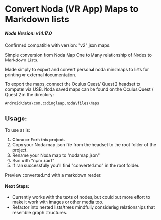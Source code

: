 # Convert Noda (VR App) Maps to Markdown lists

##### Node Version: v14.17.0

Confirmed compatible with version: "v2" json maps.

Simple conversion from Noda Map One to Many relationship of Nodes to Markdown Lists.

Made simply to export and convert personal noda mindmaps to lists for printing or external documentation.

To export the maps, connect the Oculus Quest/ Quest 2 headset to computer via USB.
Noda saved maps can be found on the Oculus Quest / Quest 2 in the directory:

```Android\data\com.codingleap.noda\files\Maps```

## Usage:

To use as is:

1. Clone or Fork this project.
2. Copy your Noda map json file from the headset to the root folder of the project.
3. Rename your Noda map to "nodamap.json"
4. Run with "npm start"
5. If ran successfully you'll find "converted.md" in the root folder.

Preview converted.md with a markdown reader.

#### Next Steps:

- Currently works with the texts of nodes, but could put more effort to make it work with images or other media too.
- Refactor into nested lists/trees mindfully considering relationships that resemble graph structures.
